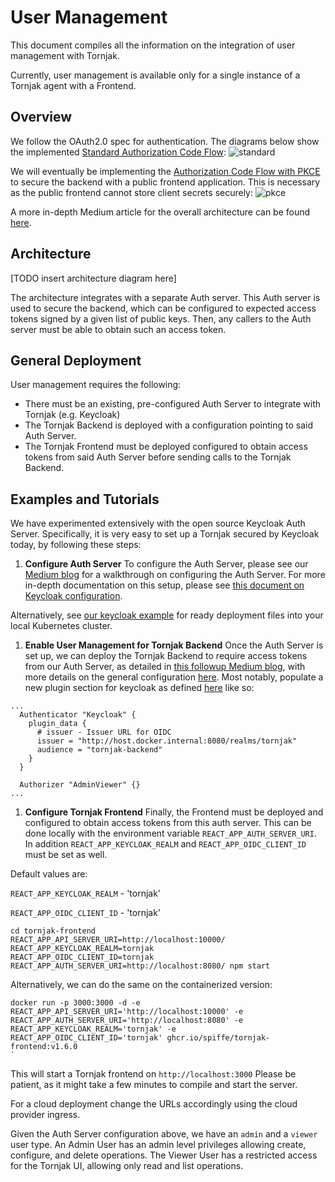 # User Management

This document compiles all the information on the integration of user management with Tornjak.

Currently, user management is available only for a single instance of a Tornjak agent with a Frontend.

## Overview

We follow the OAuth2.0 spec for authentication. The diagrams below show the implemented [Standard Authorization Code Flow](https://auth0.com/docs/get-started/authentication-and-authorization-flow/authorization-code-flow):
![standard](./rsrc/standard-auth-code-flow.png)

We will eventually be implementing the [Authorization Code Flow with PKCE](https://auth0.com/docs/get-started/authentication-and-authorization-flow/authorization-code-flow-with-proof-key-for-code-exchange-pkce) to secure the backend with a public frontend application. This is necessary as the public frontend cannot store client secrets securely:
![pkce](./rsrc/pkce-auth-code-flow.png)

A more in-depth Medium article for the overall architecture can be found [here](https://medium.com/universal-workload-identity/identity-access-management-iam-integration-with-tornjak-749984966ab5).

## Architecture

[TODO insert architecture diagram here]

The architecture integrates with a separate Auth server. This Auth server is used to secure the backend, which can be configured to expected access tokens signed by a given list of public keys.  Then, any callers to the Auth server must be able to obtain such an access token.  

## General Deployment

User management requires the following:

* There must be an existing, pre-configured Auth Server to integrate with Tornjak (e.g. Keycloak)
* The Tornjak Backend is deployed with a configuration pointing to said Auth Server.
* The Tornjak Frontend must be deployed configured to obtain access tokens from said Auth Server before sending calls to the Tornjak Backend.

## Examples and Tutorials

We have experimented extensively with the open source Keycloak Auth Server.
Specifically, it is very easy to set up a Tornjak secured by Keycloak today, by following these steps:

1.  **Configure Auth Server**
To configure the Auth Server, please see our [Medium blog](https://medium.com/universal-workload-identity/step-by-step-guide-to-setup-keycloak-configuration-for-tornjak-dbe5c3049034) for a walkthrough on configuring the Auth Server. For more in-depth documentation on this setup, please see [this document on Keycloak configuration](./keycloak-configuration.md).

Alternatively, see [our keycloak example](/examples/keycloak) for ready deployment files into your local Kubernetes cluster.

1.  **Enable User Management for Tornjak Backend**
Once the Auth Server is set up, we can deploy the Tornjak Backend to require access tokens from our Auth Server,
as detailed in
[this followup Medium blog](https://medium.com/universal-workload-identity/guide-to-integrating-tornjak-with-keycloak-for-access-control-to-spire-40a3d5ee5f5a),
with more details on the general configuration
[here](/docs/config-tornjak-server.md). Most notably, populate a new plugin section for keycloak as defined [here](/docs/plugin_server_auth_keycloak.md) like so:

```
...
  Authenticator "Keycloak" {
    plugin_data {
      # issuer - Issuer URL for OIDC
      issuer = "http://host.docker.internal:8080/realms/tornjak"
      audience = "tornjak-backend"
    }
  }

  Authorizer "AdminViewer" {}
...
```

1.  **Configure Tornjak Frontend**
Finally, the Frontend must be deployed and configured to obtain access tokens from this auth server.
This can be done locally with the environment variable
`REACT_APP_AUTH_SERVER_URI`. In addition `REACT_APP_KEYCLOAK_REALM` and `REACT_APP_OIDC_CLIENT_ID` must be set as well.

Default values are:

`REACT_APP_KEYCLOAK_REALM` - 'tornjak'

`REACT_APP_OIDC_CLIENT_ID` - 'tornjak'

```
cd tornjak-frontend
REACT_APP_API_SERVER_URI=http://localhost:10000/
REACT_APP_KEYCLOAK_REALM=tornjak
REACT_APP_OIDC_CLIENT_ID=tornjak
REACT_APP_AUTH_SERVER_URI=http://localhost:8080/ npm start
```

Alternatively, we can do the same on the containerized version:

```
docker run -p 3000:3000 -d -e REACT_APP_API_SERVER_URI='http://localhost:10000' -e REACT_APP_AUTH_SERVER_URI='http://localhost:8080' -e REACT_APP_KEYCLOAK_REALM='tornjak' -e 
REACT_APP_OIDC_CLIENT_ID='tornjak' ghcr.io/spiffe/tornjak-frontend:v1.6.0
`
```

This will start a Tornjak frontend on `http://localhost:3000`
Please be patient, as it might take a few minutes to compile and start the server.

For a cloud deployment change the URLs accordingly using the cloud provider ingress.

Given the Auth Server configuration above, we have an `admin` and a `viewer` user type.
An Admin User has an admin level privileges allowing create, configure, and delete operations.
The Viewer User has a restricted access for the Tornjak UI, allowing only read and list operations.  
